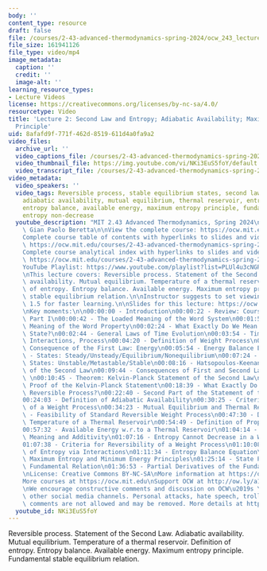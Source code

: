 ```yaml
---
body: ''
content_type: resource
draft: false
file: /courses/2-43-advanced-thermodynamics-spring-2024/ocw_243_lecture02_2024feb09_v2_360p_16_9.mp4
file_size: 161941126
file_type: video/mp4
image_metadata:
  caption: ''
  credit: ''
  image-alt: ''
learning_resource_types:
- Lecture Videos
license: https://creativecommons.org/licenses/by-nc-sa/4.0/
resourcetype: Video
title: 'Lecture 2: Second Law and Entropy; Adiabatic Availability; Maximum Entropy
  Principle'
uid: 8afafd9f-771f-462d-8519-611d4a0fa9a2
video_files:
  archive_url: ''
  video_captions_file: /courses/2-43-advanced-thermodynamics-spring-2024/1hVpKjG925ZdyPPu_cFRrybpVWM-L7dqK_transcript.webvtt
  video_thumbnail_file: https://img.youtube.com/vi/NKi3EuS5foY/default.jpg
  video_transcript_file: /courses/2-43-advanced-thermodynamics-spring-2024/1hVpKjG925ZdyPPu_cFRrybpVWM-L7dqK_transcript.pdf
video_metadata:
  video_speakers: ''
  video_tags: Reversible process, stable equilibrium states, second law of thermodynamics,
    adiabatic availability, mutual equilibrium, thermal reservoir, entropy definition,
    entropy balance, available energy, maximum entropy principle, fundamental relation,
    entropy non-decrease
  youtube_description: "MIT 2.43 Advanced Thermodynamics, Spring 2024\nInstructor:\
    \ Gian Paolo Beretta\n\nView the complete course: https://ocw.mit.edu/courses/2-43-advanced-thermodynamics-spring-2024/\n\
    Complete course table of contents with hyperlinks to slides and video timestamps:\
    \ https://ocw.mit.edu/courses/2-43-advanced-thermodynamics-spring-2024/resources/mit2_43_s24_toc_slides_pdf/\n\
    Complete course analytical index with hyperlinks to slides and video timestamps:\
    \ https://ocw.mit.edu/courses/2-43-advanced-thermodynamics-spring-2024/resources/mit2_43_s24_index_slides_pdf/\n\
    YouTube Playlist: https://www.youtube.com/playlist?list=PLUl4u3cNGP6309d0oJDiVo1CvxUQXJ2il\n\
    \nThis lecture covers: Reversible process. Statement of the Second Law. Adiabatic\
    \ availability. Mutual equilibrium. Temperature of a thermal reservoir. Definition\
    \ of entropy. Entropy balance. Available energy. Maximum entropy principle. Fundamental\
    \ stable equilibrium relation.\n\nInstructor suggests to set viewing speed at\
    \ 1.5 for faster learning.\n\nSlides for this lecture: https://ocw.mit.edu/courses/2-43-advanced-thermodynamics-spring-2024/resources/mit2_43_s24_lec02_pdf/\n\
    \nKey moments:\n\n00:00:00 - Introduction\n00:00:22 - Review: Course Objectives:\
    \ Part I\n00:00:42 - The Loaded Meaning of the Word System\n00:01:56 - The Loaded\
    \ Meaning of the Word Property\n00:02:24 - What Exactly Do We Mean by the Word\
    \ State?\n00:02:44 - General Laws of Time Evolution\n00:03:54 - Time Evolution,\
    \ Interactions, Process\n00:04:20 - Definition of Weight Process\n00:04:40 - Main\
    \ Consequence of the First Law: Energy\n00:05:54 - Energy Balance Equation\n00:07:01\
    \ - States: Steady/Unsteady/Equilibrium/Nonequilibrium\n00:07:24 - Equilibrium\
    \ States: Unstable/Metastable/Stable\n00:08:16 - Hatsopoulos-Keenan Statement\
    \ of the Second Law\n00:09:44 - Consequences of First and Second Law together\
    \ \n00:10:45 - Theorem: Kelvin-Planck Statement of the Second Law\n00:16:20 -\
    \ Proof of the Kelvin-Planck Statement\n00:18:39 - What Exactly Do We Mean by\
    \ Reversible Process?\n00:22:40 - Second Part of the Statement of the Second Law\n\
    00:24:03 - Definition of Adiabatic Availability\n00:30:25 - Criterion for Reversibility\
    \ of a Weight Process\n00:34:23 - Mutual Equilibrium and Thermal Reservoir\n00:41:05\
    \ - Feasibility of Standard Reversible Weight Process\n00:47:30 - Definition of\
    \ Temperature of a Thermal Reservoir\n00:54:49 - Definition of Property Entropy\n\
    00:57:32 - Available Energy w.r.to a Thermal Reservoir\n01:04:14 - Entropy: Engineering\
    \ Meaning and Additivity\n01:07:16 - Entropy Cannot Decrease in a Weight Process\n\
    01:07:38 - Criteria for Reversibility of a Weight Process\n01:10:08 - Exchangeability\
    \ of Entropy via Interactions\n01:11:34 - Entropy Balance Equation\n01:17:33 -\
    \ Maximum Entropy and Minimum Energy Principles\n01:25:14 - State Principle and\
    \ Fundamental Relation\n01:36:53 - Partial Derivatives of the Fundamental Relation\n\
    \nLicense: Creative Commons BY-NC-SA\nMore information at https://ocw.mit.edu/terms\n\
    More courses at https://ocw.mit.edu\nSupport OCW at http://ow.ly/a1If50zVRlQ\n\
    \nWe encourage constructive comments and discussion on OCW\u2019s YouTube and\
    \ other social media channels. Personal attacks, hate speech, trolling, and inappropriate\
    \ comments are not allowed and may be removed. More details at https://ocw.mit.edu/comments.\n"
  youtube_id: NKi3EuS5foY
---
```

Reversible process. Statement of the Second Law. Adiabatic availability. Mutual equilibrium. Temperature of a thermal reservoir. Definition of entropy. Entropy balance. Available energy. Maximum entropy principle. Fundamental stable equilibrium relation.